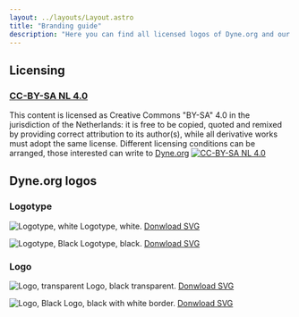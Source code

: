 ```yaml
---
layout: ../layouts/Layout.astro
title: "Branding guide"
description: "Here you can find all licensed logos of Dyne.org and our software products."
---
```


## Licensing

### [CC-BY-SA NL 4.0](https://creativecommons.org/licenses/by-sa/4.0/deed.nl)

This content is licensed as Creative Commons "BY-SA" 4.0 in the jurisdiction of the Netherlands: it is free to be copied, quoted and remixed by providing correct attribution to its author(s), while all derivative works must adopt the same license. Different licensing conditions can be arranged, those interested can write to [Dyne.org](mailto:info@dyne.org)
[![CC-BY-SA NL 4.0](/images/social_icons/Creative-Commons-Attribution-ShareAlike-badge.webp)](https://creativecommons.org/licenses/by-sa/4.0/deed.nl)

## Dyne.org logos

### Logotype

![Logotype, white](/images/logos/white-Logotype.png)
Logotype, white. [Donwload SVG](/images/logos/white-Logotype.svg)

![Logotype, Black](/images/logos/black-Logotype.png)
Logotype, black. [Donwload SVG](/images/logos/black-Logotype.svg)

### Logo

![Logo, transparent](/images/logos/black-transparent-Icon.png)
Logo, black transparent. [Donwload SVG](/images/logos/black-transparent-Icon.svg)

![Logo, Black](/images/logos/border-white-Icon.png)
Logo, black with white border. [Donwload SVG](/images/logos/border-white-Icon.svg)

<!--
## Software section (one per software)

TODO:
```
Assets to be provided in SVG and transparent PNG at rendered at one average size: 
- dyne.org logotype 
- hands in bread logo 
- frei0r logotype 
- devuan logotype and logo 
- dynebolic logotype and logo 
- dowse logotype 
- tomb logo (the pixelated monmort skull) 
- freej logo (the ipernav lizard) 
- hasciicam logotype 
```
-->

